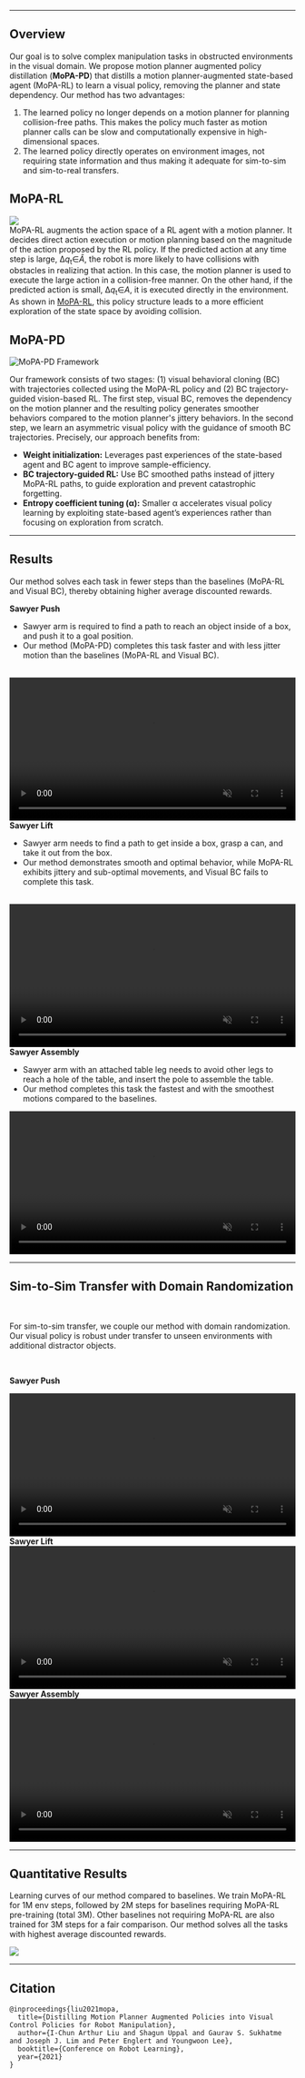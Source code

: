 
----

## Overview

<!-- ![MoPA-PD Framework](./img/method.png "") -->

Our goal is to solve complex manipulation tasks in obstructed environments in the visual domain. We propose motion planner augmented policy distillation (<b>MoPA-PD</b>) that distills a motion planner-augmented state-based agent (MoPA-RL) to learn a visual policy, removing the planner and state dependency. Our method has two advantages: 
<ol>
<li>The learned policy no longer depends on a motion planner for planning collision-free paths. This makes the policy much faster as motion planner calls can be slow and computationally expensive in high-dimensional spaces.</li>
<li>The learned policy directly operates on environment images, not requiring state information and thus making it adequate for sim-to-sim and sim-to-real transfers.</li>
</ol>

## MoPA-RL

<div class="w3-row-padding">
	<img id="mopa-rl-img" src="./img/mopa-rl.png">
</div>
MoPA-RL augments the action space of a RL agent with a motion planner. It decides direct action execution or motion planning based on the magnitude of the action proposed by the RL policy. If the predicted action at any time step is large, &#8710;<em>q</em><sub>t</sub>&isin;<em>A&#770;</em>, the robot is more likely to have collisions with obstacles in realizing that action. In this case, the motion planner is used to execute the large action in a collision-free manner. On the other hand, if the predicted action is small,  &#8710;<em>q</em><sub>t</sub>&isin;<em>A</em>, it is executed directly in the environment. As shown in <a href="https://clvrai.github.io/mopa-rl/" target="_blank">MoPA-RL</a>, this policy structure leads to a more efficient exploration of the state space by avoiding collision.

## MoPA-PD

<!-- <br>
<div class="w3-row-padding">
	<img id="mopa-pd-stages" src="./img/method.png">
</div>
<br> -->

![MoPA-PD Framework](./img/method.png "") 

Our framework consists of two stages: (1) visual behavioral cloning (BC) with trajectories collected using the MoPA-RL policy and (2) BC trajectory-guided vision-based RL. The first step, visual BC, removes the dependency on the motion planner and the resulting policy generates smoother behaviors compared to the motion planner's jittery behaviors. In the second step, we learn an asymmetric visual policy with the guidance of smooth BC trajectories.
Precisely, our approach benefits from:
<ul>
<li><b>Weight initialization:</b> Leverages past experiences of the state-based agent and BC agent to improve sample-efficiency.</li>
<li><b>BC trajectory-guided RL:</b> Use BC smoothed paths instead of jittery MoPA-RL paths, to guide exploration and prevent catastrophic forgetting.</li>
<li><b>Entropy coefficient tuning (α):</b> Smaller α accelerates visual policy learning by exploiting state-based agent’s experiences rather than focusing on exploration from scratch.</li> 
</ul>

----

## Results

Our method solves each task in fewer steps than the baselines (MoPA-RL and Visual BC), thereby obtaining higher average discounted rewards. 
<br>

<span class="env-name"><b>Sawyer Push</b></span>
<ul>
<li>Sawyer arm is required to find a path to reach an object inside of a box, and push it to a goal position.</li>
<li>Our method (MoPA-PD) completes this task faster and with less jitter motion than the baselines (MoPA-RL and Visual BC).</li>
</ul>
<br>
<div class="w3-row-padding">
	<video height="auto" width="100%" controls autoplay loop muted>
		<source src="./video/Sawyer_Push.mp4" type="video/mp4">
	</video>
</div>
<span class="env-name"><b>Sawyer Lift</b></span>
<ul>
<li>Sawyer arm needs to find a path to get inside a box, grasp a can, and take it out from the box.</li>
<li>Our method demonstrates smooth and optimal behavior, while MoPA-RL exhibits jittery and sub-optimal movements, and Visual BC fails to complete this task.</li>
</ul>
<br>
<div class="w3-row-padding">
	<video height="auto" width="100%" controls autoplay loop muted>
		<source src="./video/Sawyer_Lift.mp4" type="video/mp4">
	</video>
</div>
<span class="env-name"><b>Sawyer Assembly</b></span>
<ul>
<li>Sawyer arm with an attached table leg needs to avoid other legs to reach a hole of the table, and insert the pole to assemble the table.</li>
<li>Our method completes this task the fastest and with the smoothest motions compared to the baselines.</li>
</ul>
<div class="w3-row-padding">
	<video height="auto" width="100%" controls autoplay loop muted>
		<source src="./video/Sawyer_Assembly.mp4" type="video/mp4">
	</video>
</div>

----

## Sim-to-Sim Transfer with Domain Randomization

<br>

For sim-to-sim transfer, we couple our method with domain randomization. Our visual policy is robust under transfer to unseen environments with additional distractor objects.  

<br>

<span class="env-name"><b>Sawyer Push</b></span>
<div class="w3-row-padding">
	<video height="auto" width="100%" controls autoplay loop muted>
		<source src="./video/Sawyer_Push_DT.mp4" type="video/mp4">
	</video>
</div>
<span class="env-name"><b>Sawyer Lift</b></span>
<div class="w3-row-padding">
	<video height="auto" width="100%" controls autoplay loop muted>
		<source src="./video/Sawyer_Lift_DT.mp4" type="video/mp4">
	</video>
</div>
<span class="env-name"><b>Sawyer Assembly</b></span>
<div class="w3-row-padding">
	<video height="auto" width="100%" controls autoplay loop muted>
		<source src="./video/Sawyer_Assembly_DT.mp4" type="video/mp4">
	</video>
</div>

----

## Quantitative Results

<div class="w3-row-padding">
    <p>Learning curves of our method compared to baselines. We train MoPA-RL for 1M env steps, followed by 2M steps for baselines requiring MoPA-RL pre-training (total 3M). Other baselines not requiring MoPA-RL are also trained for 3M steps for a fair comparison. Our method solves all the tasks with highest average discounted rewards.</p>
	<img src="./img/result.png"/>
</div>

----

## Citation
```
@inproceedings{liu2021mopa,
  title={Distilling Motion Planner Augmented Policies into Visual Control Policies for Robot Manipulation},
  author={I-Chun Arthur Liu and Shagun Uppal and Gaurav S. Sukhatme and Joseph J. Lim and Peter Englert and Youngwoon Lee},
  booktitle={Conference on Robot Learning},
  year={2021}
}
```
<br>